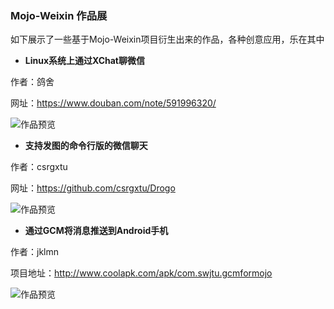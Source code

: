 ### Mojo-Weixin 作品展

如下展示了一些基于Mojo-Weixin项目衍生出来的作品，各种创意应用，乐在其中

* **Linux系统上通过XChat聊微信**

作者：鸽舍

网址：https://www.douban.com/note/591996320/

![作品预览](https://img3.doubanio.com/view/note/large/public/p38683520.jpg)

* **支持发图的命令行版的微信聊天**

作者：csrgxtu

网址：https://github.com/csrgxtu/Drogo

![作品预览](https://github.com/csrgxtu/Drogo/blob/master/img/output.gif)

* **通过GCM将消息推送到Android手机**

作者：jklmn

项目地址：http://www.coolapk.com/apk/com.swjtu.gcmformojo

![作品预览](http://image.coolapk.com/apk_image/2017/0115/236430504552438545-for-127809-o_1b6gbjn15ou772c10ng1vpp5kqr-uid-399128.png.t.jpg)
